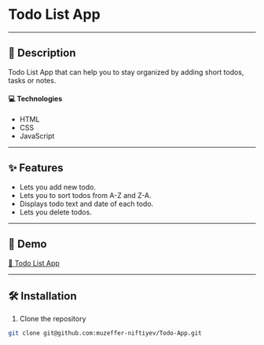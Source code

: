 # Todo List App

---

## 📝 Description

Todo List App that can help you to stay organized by adding short todos, tasks or notes.

#### 💻 Technologies

- HTML
- CSS
- JavaScript

---

## ✨ Features

- Lets you add new todo.
- Lets you to sort todos from A-Z and Z-A.
- Displays todo text and date of each todo.
- Lets you delete todos.

---

## 🚀 Demo

[🔗 Todo List App](https://todo-app-azure-pi.vercel.app)

---

## 🛠 Installation

1. Clone the repository

```bash
git clone git@github.com:muzeffer-niftiyev/Todo-App.git
```
